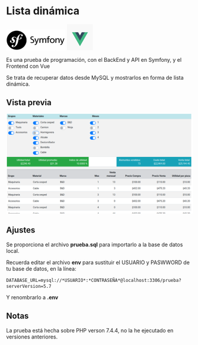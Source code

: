 # Lista dinámica

<img src="https://raw.githubusercontent.com/el-masta/prueba-symfony/master/symfony-logo.jpg" width="160" height="55" >
<img src="https://raw.githubusercontent.com/el-masta/prueba-symfony/master/vue-logo.png" width="70" height="70" >

Es una prueba de programación, con el BackEnd y API en Symfony, y el Frontend con Vue

Se trata de recuperar datos desde MySQL y mostrarlos en forma de lista dinámica.

## Vista previa

![Captura de una WebApp](https://raw.githubusercontent.com/el-masta/prueba-symfony/master/thumb.png)

## Ajustes

Se proporciona el archivo **prueba.sql** para importarlo a la base de datos local.


Recuerda editar el archivo **env** para sustituir el USUARIO y PASWWORD de tu base de datos, en la línea:

    DATABASE_URL=mysql://*USUARIO*:*CONTRASEÑA*@localhost:3306/prueba?serverVersion=5.7

Y renombrarlo a **.env**

## Notas

La prueba está hecha sobre PHP verson 7.4.4, no la he ejecutado en versiones anteriores.
